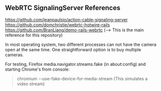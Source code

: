 ## WebRTC SignalingServer References
https://github.com/jeanpaulsio/action-cable-signaling-server <br>
https://github.com/domchristie/webrtc-hotwire-rails <br>
https://github.com/BranLiang/demo-rails-webrtc (--> This is the main reference for this repository) <br>

In most operating system, two different processes can not have the camera open at the same time. One straightforward option is to buy multiple cameras.

For testing, Firefox media.navigator.streams.fake (in about:config) and starting Chrome's from console: 
> chromium --use-fake-device-for-media-stream (This simulates a video stream)